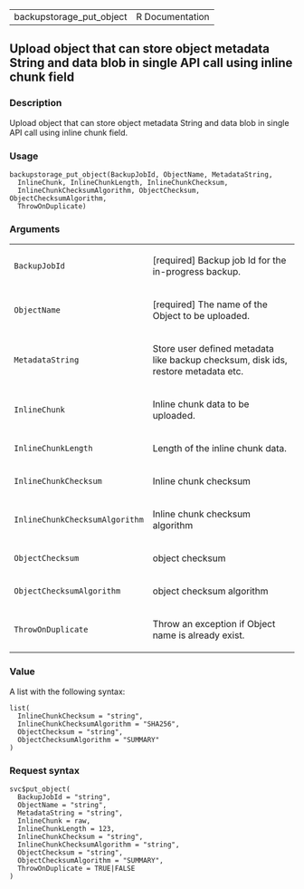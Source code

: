 <table style="width: 100%;">
<tbody>
<tr class="odd">
<td>backupstorage_put_object</td>
<td style="text-align: right;">R Documentation</td>
</tr>
</tbody>
</table>

## Upload object that can store object metadata String and data blob in single API call using inline chunk field

### Description

Upload object that can store object metadata String and data blob in
single API call using inline chunk field.

### Usage

    backupstorage_put_object(BackupJobId, ObjectName, MetadataString,
      InlineChunk, InlineChunkLength, InlineChunkChecksum,
      InlineChunkChecksumAlgorithm, ObjectChecksum, ObjectChecksumAlgorithm,
      ThrowOnDuplicate)

### Arguments

<table>
<colgroup>
<col style="width: 35%" />
<col style="width: 65%" />
</colgroup>
<tbody>
<tr class="odd">
<td><code
id="backupstorage_put_object_:_BackupJobId">BackupJobId</code></td>
<td><p>[required] Backup job Id for the in-progress backup.</p></td>
</tr>
<tr class="even">
<td><code
id="backupstorage_put_object_:_ObjectName">ObjectName</code></td>
<td><p>[required] The name of the Object to be uploaded.</p></td>
</tr>
<tr class="odd">
<td><code
id="backupstorage_put_object_:_MetadataString">MetadataString</code></td>
<td><p>Store user defined metadata like backup checksum, disk ids,
restore metadata etc.</p></td>
</tr>
<tr class="even">
<td><code
id="backupstorage_put_object_:_InlineChunk">InlineChunk</code></td>
<td><p>Inline chunk data to be uploaded.</p></td>
</tr>
<tr class="odd">
<td><code
id="backupstorage_put_object_:_InlineChunkLength">InlineChunkLength</code></td>
<td><p>Length of the inline chunk data.</p></td>
</tr>
<tr class="even">
<td><code
id="backupstorage_put_object_:_InlineChunkChecksum">InlineChunkChecksum</code></td>
<td><p>Inline chunk checksum</p></td>
</tr>
<tr class="odd">
<td><code
id="backupstorage_put_object_:_InlineChunkChecksumAlgorithm">InlineChunkChecksumAlgorithm</code></td>
<td><p>Inline chunk checksum algorithm</p></td>
</tr>
<tr class="even">
<td><code
id="backupstorage_put_object_:_ObjectChecksum">ObjectChecksum</code></td>
<td><p>object checksum</p></td>
</tr>
<tr class="odd">
<td><code
id="backupstorage_put_object_:_ObjectChecksumAlgorithm">ObjectChecksumAlgorithm</code></td>
<td><p>object checksum algorithm</p></td>
</tr>
<tr class="even">
<td><code
id="backupstorage_put_object_:_ThrowOnDuplicate">ThrowOnDuplicate</code></td>
<td><p>Throw an exception if Object name is already exist.</p></td>
</tr>
</tbody>
</table>

### Value

A list with the following syntax:

    list(
      InlineChunkChecksum = "string",
      InlineChunkChecksumAlgorithm = "SHA256",
      ObjectChecksum = "string",
      ObjectChecksumAlgorithm = "SUMMARY"
    )

### Request syntax

    svc$put_object(
      BackupJobId = "string",
      ObjectName = "string",
      MetadataString = "string",
      InlineChunk = raw,
      InlineChunkLength = 123,
      InlineChunkChecksum = "string",
      InlineChunkChecksumAlgorithm = "string",
      ObjectChecksum = "string",
      ObjectChecksumAlgorithm = "SUMMARY",
      ThrowOnDuplicate = TRUE|FALSE
    )
